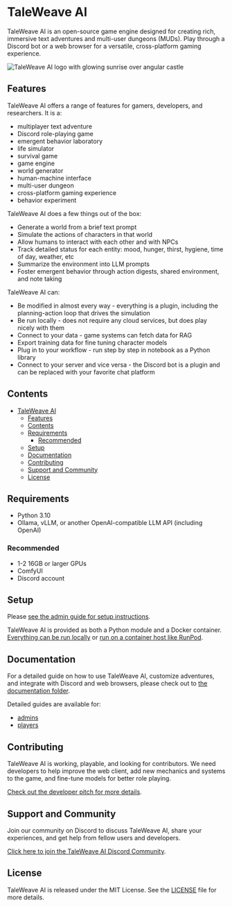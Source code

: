 # TaleWeave AI

TaleWeave AI is an open-source game engine designed for creating rich, immersive text adventures and multi-user dungeons
(MUDs). Play through a Discord bot or a web browser for a versatile, cross-platform gaming experience.

![TaleWeave AI logo with glowing sunrise over angular castle](https://docs-cdn.taleweave.ai/taleweave-github-1280.png)

## Features

TaleWeave AI offers a range of features for gamers, developers, and researchers. It is a:

- multiplayer text adventure
- Discord role-playing game
- emergent behavior laboratory
- life simulator
- survival game
- game engine
- world generator
- human-machine interface
- multi-user dungeon
- cross-platform gaming experience
- behavior experiment

TaleWeave AI does a few things out of the box:

- Generate a world from a brief text prompt
- Simulate the actions of characters in that world
- Allow humans to interact with each other and with NPCs
- Track detailed status for each entity: mood, hunger, thirst, hygiene, time of day, weather, etc
- Summarize the environment into LLM prompts
- Foster emergent behavior through action digests, shared environment, and note taking

TaleWeave AI can:

- Be modified in almost every way - everything is a plugin, including the planning-action loop that drives the simulation
- Be run locally - does not require any cloud services, but does play nicely with them
- Connect to your data - game systems can fetch data for RAG
- Export training data for fine tuning character models
- Plug in to your workflow - run step by step in notebook as a Python library
- Connect to your server and vice versa - the Discord bot is a plugin and can be replaced with your favorite chat platform

## Contents

- [TaleWeave AI](#taleweave-ai)
  - [Features](#features)
  - [Contents](#contents)
  - [Requirements](#requirements)
    - [Recommended](#recommended)
  - [Setup](#setup)
  - [Documentation](#documentation)
  - [Contributing](#contributing)
  - [Support and Community](#support-and-community)
  - [License](#license)

## Requirements

- Python 3.10
- Ollama, vLLM, or another OpenAI-compatible LLM API (including OpenAI)

### Recommended

- 1-2 16GB or larger GPUs
- ComfyUI
- Discord account

## Setup

Please [see the admin guide for setup instructions](./docs/guides/admin.md).

TaleWeave AI is provided as both a Python module and a Docker container. [Everything can be run
locally](./docs/guides/admin.md#running-locally) or [run on a container host like
RunPod](./docs/guides/admin.md#running-on-runpod).

## Documentation

For a detailed guide on how to use TaleWeave AI, customize adventures, and integrate with Discord and web browsers,
please check out to [the documentation folder](./docs).

Detailed guides are available for:

- [admins](./docs/guides/admin.md)
- [players](./docs/guides/player.md)

## Contributing

TaleWeave AI is working, playable, and looking for contributors. We need developers to help improve the web client, add
new mechanics and systems to the game, and fine-tune models for better role playing.

[Check out the developer pitch for more details](https://docs.google.com/presentation/d/1weHYaLzbRCq5A9K1iy33KdSvZ0bzCaBT6Trc0RCNJZE/edit?usp=sharing).

## Support and Community

Join our community on Discord to discuss TaleWeave AI, share your experiences, and get help from fellow users and
developers.

[Click here to join the TaleWeave AI Discord Community](https://discord.gg/4RfZBE77fa).

## License

TaleWeave AI is released under the MIT License. See the [LICENSE](./LICENSE) file for more details.
